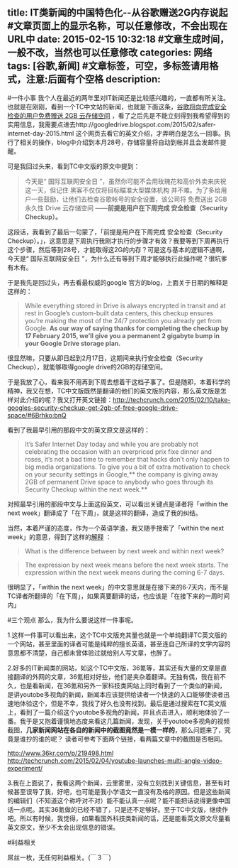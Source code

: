 title: IT类新闻的中国特色化--从谷歌赠送2G内存说起 #文章页面上的显示名称，可以任意修改，不会出现在URL中
date: 2015-02-15 10:32:18 #文章生成时间，一般不改，当然也可以任意修改
categories: 网络 
tags: [谷歌,新闻] #文章标签，可空，多标签请用格式，注意:后面有个空格
description: 
---

#一件小事
我个人在最近的两年里对IT新闻还是比较感兴趣的，一直都有所关注。也就是在刚刚，看到一个TC中文站的新闻，也就是下面这条，[谷歌将向完成安全检查的用户免费赠送 2GB 云存储空间](http://techcrunch.cn/2015/02/11/take-googles-security-checkup-get-2gb-of-free-google-drive-space/)  ，看了之后先是不能立刻得到我希望得到的实用信息，我需要点进去http://googledrive.blogspot.com/2015/02/safer-internet-day-2015.html  这个网页去看它的英文介绍，才弄明白是怎么一回事。执行了相关的操作，blog中介绍到本月28号，存储容量将自动到帐并且会发邮件提醒。

可是我回过头来，看到TC中文版的原文中提到：
>今天是“ 国际互联网安全日 ”，虽然你可能不会用玫瑰花和高价外卖来庆祝这一天，但记住 黑客不仅仅将目标瞄准大型媒体机构 并不难。为了多给用户一些鼓励，让他们去检查谷歌帐号的安全设置，该公司将 免费送出 2GB 永久性 Drive 云存储空间 ——**前提是用户在下周完成 安全检查（Security Checkup）。**

这段话，我看到了最后一句蒙了，「前提是用户在下周完成 安全检查（Security Checkup）。」，这意思是下周执行我刚才执行的步骤才有效？我要等到下周再执行这个步骤，然后等到28号，才能取得这2G的内存？可是这与基本的逻辑不通啊，今天是“ 国际互联网安全日 ”，为什么还有等到下周才能够执行此操作呢？很坑爹有木有。

于是我先是回过头，再去看最权威的google 官方的blog，上面关于日期的解释是这样的：
>While everything stored in Drive is always encrypted in transit and at rest in Google’s custom-built data centers, this checkup ensures you’re making the most of the 24/7 protection you already get from Google. **As our way of saying thanks for completing the checkup by 17 February 2015, we’ll give you a permanent 2 gigabyte bump in your Google Drive storage plan.**

很显然嘛，只要从即日起到2月17日，这期间来执行安全检查（Security Checkup），就能够取得google drive的2GB的存储空间。

于是我放了心，看来我不用再到下周去想着干这档子事了。但是随即，本着科学的精神，我又在想，TC中文版既然是翻译的他们的英文版的内容，那么英文版是怎样对此介绍的呢？我又打开英文链接：http://techcrunch.com/2015/02/10/take-googles-security-checkup-get-2gb-of-free-google-drive-space/#6Brhko:bnQ

看到了我最早引用的那段中文的英文原文是这样的：
>It’s Safer Internet Day  today and while you are probably not celebrating the occasion with an overpriced prix fixe dinner and roses, it’s not a bad time to remember that hacks don’t only happen to big media organizations. To give you a bit of extra motivation to check on your security settings in Google,** the company is giving away 2GB of permanent Drive space to anybody who goes through its Security Checkup within the next week.**

对照最早引用的那段中文与上面这段英文，可以看出关键点是译者将「within the next week」翻译成了「在下周」，就是这样的翻译，造成了我的纠结。

当然，本着严谨的态度，作为一个英语学渣，我又随手搜索了「within the next week」的意思，得到了这样的[解释](http://www.answers.com/Q/What_is_the_difference_between_by_next_week_and_within_next_week) ：
>What is the difference between by next week and within next week?

>The expression by next week means before the next week starts. The expression within the next week means during the coming 6-7 days. 

很明显了，「within the next week」的中文意思就是在接下来的6·7天内，而不是TC译者所翻译的「在下周」，如果真要翻译的话，也应该是「在接下来的一周时间内」

#三个观点
那么，我为什么要说这样一件事呢。

1.这样一件事可以看出来，这个TC中文版充其量也就是一个单纯翻译TC英文版的一个网站，甚至里面的译者可能是纯粹的擅长英语，甚至连自己所译的文字内容的意思都不清楚，自己都未曾体验过就给别人写文章，也醉了。


2.好多的IT新闻类的网站，如这个TC中文版，36氪等，其实还有大量的文章是直接翻译的外网的文章，36氪相对好些，他们是夹杂着翻译。无独有偶，我在前不久，也是看新闻，在36氪和另外一家科技类网站上同时看到了一个类似的新闻，是讲youtobe多视角的新闻，新闻本应该提供给读者一个快速的入口能够使读者迅速地体验这个，但是不幸，我找了好久也没有找到。最后是通过搜索在TC英文版上，看到了一篇介绍这个youtobe多视角的新闻，并且点击进入，顺利地体验了一番。我于是又抱着谨慎地态度来看这几篇新闻，发现，关于youtobe多视角的视频截图，**几家新闻网站在各自的新闻中的截图竟然是一模一样的**，那么问题来了，究竟是谁抄的谁的呢？
读者可参考下面两个链接，看两篇文章中的截图是否相同。

http://www.36kr.com/p/219498.html
http://techcrunch.com/2015/02/04/youtube-launches-multi-angle-video-experiment/



3.我在上面说了，我看这两个新闻，云里雾里，没有立刻找到关键信息，甚至有时候甚至误导了我，好吧，也可能是我小学语文一直没有及格的原因。但是这些新闻的编辑们（不知道这个称呼对不对）能不能认真一点呢？能不能把话说得更像中国话一点呢。其实36氪做的已经不错了，只是还不足够好。至于TC中文版，继续作吧。所以有时候，我觉得，如果看国外科技类新闻的话，还是能看英文原文尽量看英文原文，至少不太会出现信息的错误。

#利益相关

屌丝一枚，无任何利益相关。(￣３￣)






